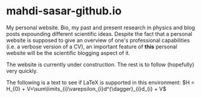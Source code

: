 # mahdi-sasar-github.io
My personal website. Bio, my past and present research in physics and blog posts expounding different scientific ideas.
Despite the fact that a personal website is supposed to give an overview of one's professional capabilities (i.e. a verbose version of a CV), an important feature of **this** personal website will be the scientific blogging aspect of it.

The website is currently under construction. The rest is to follow (hopefully) very quickly.

The following is a text to see if LaTeX is supported in this environment:
$H = H_{0} + V=\sum\limits_{i}\varepsilon_{i}d^{\dagger}_{i}d_{i} + V$

